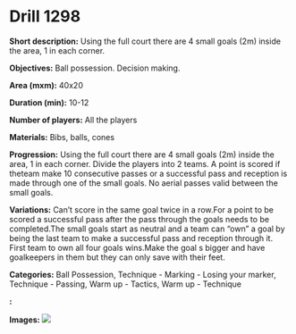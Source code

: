 # Drill 1298

**Short description:**
Using the full court there are 4 small goals (2m) inside the area, 1 in each corner.

**Objectives:**
Ball possession. Decision making.

**Area (mxm):**
40x20

**Duration (min):**
10-12

**Number of players:**
All the players

**Materials:**
Bibs, balls, cones

**Progression:**
Using the full court there are 4 small goals (2m) inside the area, 1 in each corner. Divide the players into 2 teams. A point is scored if theteam make 10 consecutive passes or a successful pass and reception is made through one of the small goals. No aerial passes valid between the small goals.

**Variations:**
Can’t score in the same goal twice in a row.For a point to be scored a successful pass after the pass through the goals needs to be completed.The small goals start as neutral and a team can “own” a goal by being the last team to make a successful pass and reception through it. First team to own all four goals wins.Make the goal s bigger and have goalkeepers in them but they can only save with their feet.

**Categories:**
Ball Possession, Technique - Marking - Losing your marker, Technique - Passing, Warm up - Tactics, Warm up - Technique

**:**


**Images:**
![](https://www.coachingfutsal.com/\images\dc1b5b87-4143-446f-9975-9449bd9c7711_109.png)

